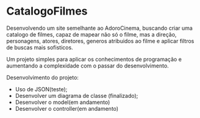 # CatalogoFilmes

Desenvolvendo um site semelhante ao AdoroCinema, buscando criar uma catalogo de filmes, capaz de mapear não só o filme, mas a direção, personagens, atores, diretores, generos atribuidos ao filme e aplicar filtros de buscas mais sofisticos.

Um projeto simples para aplicar os conhecimentos de programação e aumentando a complexidade com o passar do desenvolvimento.

Desenvolvimento do projeto:

* Uso de JSON(teste);
* Desenvolver um diagrama de classe (finalizado);
* Desenvolver o model(em andamento)
* Desenvolver o controller(em andamento)
